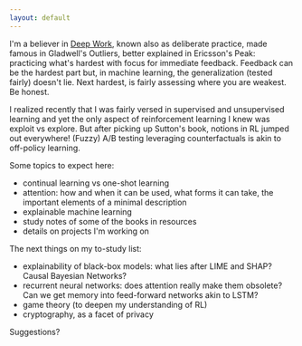 ```yaml
---
layout: default
---
```



I'm a believer in <a href="https://www.goodreads.com/book/show/25744928-deep-work">Deep Work</a>, known also as deliberate
practice, made famous in Gladwell's Outliers, better explained in Ericsson's Peak: practicing what's hardest with focus for immediate feedback. 
Feedback can be the hardest part but, in machine learning, the generalization (tested fairly) doesn't lie. Next hardest, is
fairly assessing where you are weakest. Be honest. 

I realized recently that I was fairly versed in supervised and unsupervised
learning and yet the only aspect of reinforcement learning I knew was exploit vs explore. But after picking
up Sutton's book, notions in RL jumped out everywhere! (Fuzzy) A/B testing leveraging counterfactuals is akin to off-policy
learning. 

Some topics to expect here:
* continual learning vs one-shot learning
* attention: how and when it can be used, what forms it can take, the important elements of a minimal description
* explainable machine learning 
* study notes of some of the books in resources
* details on projects I'm working on

The next things on my to-study list:
* explainability of black-box models: what lies after LIME and SHAP? Causal Bayesian Networks?
* recurrent neural networks: does attention really make them obsolete? Can we get memory into feed-forward networks
akin to LSTM?
* game theory (to deepen my understanding of RL)
* cryptography, as a facet of privacy

Suggestions?


